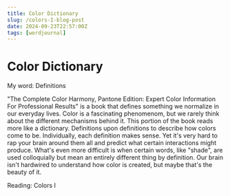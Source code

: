 ```yaml
---
title: Color Dictionary
slug: /colors-I-blog-post
date: 2024-09-23T22:57:00Z
tags: [wordjournal]
---
```


# Color Dictionary

My word: Definitions

"The Complete Color Harmony, Pantone Edition: Expert Color Information For Professional Results" is a book that defines something we normalize in our everyday lives. Color is a fascinating phenomenom, but we rarely think about the different mechanisms behind it. This portion of the book reads more like a dictionary. Definitions upon definitions to describe how colors come to be. Individually, each definition makes sense. Yet it's very hard to rap your brain around them all and predict what certain interactions might produce. What's even more difficult is when certain words, like "shade", are used colloquially but mean an entirely different thing by definition. Our brain isn't hardwired to understand how color is created, but maybe that's the beauty of it. 

Reading: Colors I